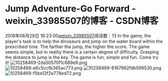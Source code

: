 # Jump Adventure-Go Forward - weixin_33985507的博客 - CSDN博客
2018年06月29日 18:23:00[weixin_33985507](https://me.csdn.net/weixin_33985507)阅读数：13
In the game, the player's task is to help the dinosaurs and jump on the water board within the prescribed time. The farther the jump, the higher the score. The game seems simple, but in reality there is a certain degree of difficulty. Grasping the distance to jump is the key. The game is fun, simple and fun. Come try it!
![10258469-2da50570f1c689e9.png](https://upload-images.jianshu.io/upload_images/10258469-2da50570f1c689e9.png)
![10258469-e6c5ccfb365ac773.png](https://upload-images.jianshu.io/upload_images/10258469-e6c5ccfb365ac773.png)
![10258469-8167962fdb599530.png](https://upload-images.jianshu.io/upload_images/10258469-8167962fdb599530.png)
![10258469-f5be12f2e778ed72.png](https://upload-images.jianshu.io/upload_images/10258469-f5be12f2e778ed72.png)

